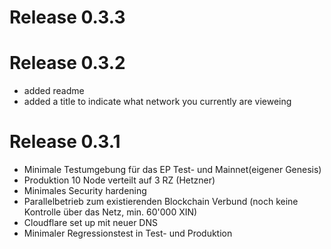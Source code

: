 # Release 0.3.3

# Release 0.3.2
- added readme
- added a title to indicate what network you currently are vieweing

# Release 0.3.1
- Minimale Testumgebung  für das EP  Test- und Mainnet(eigener Genesis)
- Produktion 10 Node verteilt auf 3 RZ (Hetzner)
- Minimales Security hardening 
- Parallelbetrieb zum existierenden Blockchain Verbund (noch keine Kontrolle über das Netz, min. 60'000 XIN)
- Cloudflare set up mit neuer DNS
- Minimaler Regressionstest in Test- und Produktion
